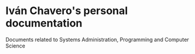 # Iván Chavero's personal documentation
Documents related to Systems Administration, Programming and Computer Science
